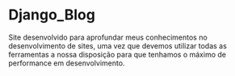 # Django_Blog
<p> Site desenvolvido para aprofundar meus conhecimentos no desenvolvimento de sites, uma vez que devemos utilizar todas as ferramentas a nossa disposição para que tenhamos o máximo de performance em desenvolvimento.</p>
